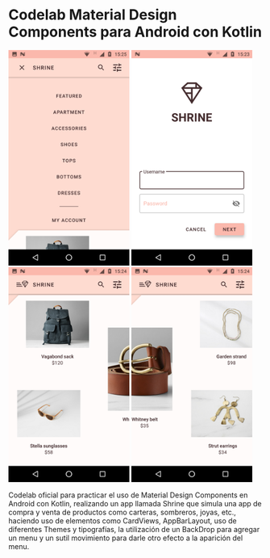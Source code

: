 # Codelab Material Design Components para Android con Kotlin

<img src="backdropMenu.png" width="240"> <img src="login.png" width="240"> <img src="products.png" width="240"> <img src="products2.png" width="240">

Codelab oficial para practicar el uso de Material Design Components en Android con Kotlin, realizando un app llamada Shrine que simula una app de compra y venta de productos como carteras, sombreros, joyas, etc., haciendo uso de elementos como CardViews, AppBarLayout, uso de diferentes Themes y tipografías, la utilización de un BackDrop para agregar un menu y un sutil movimiento para darle otro efecto a la aparición del menu.
